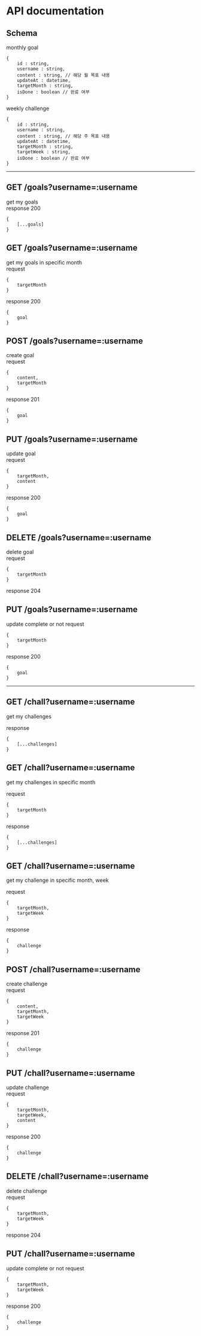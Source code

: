 # API documentation

## Schema

monthly goal

```
{
    id : string,
    username : string,
    content : string, // 해당 월 목표 내용
    updateAt : datetime,
    targetMonth : string,
    isDone : boolean // 완료 여부
}
```

weekly challenge

```
{
    id : string,
    username : string,
    content : string, // 해당 주 목표 내용
    updateAt : datetime,
    targetMonth : string,
    targetWeek : string,
    isDone : boolean // 완료 여부
}
```

---

## GET /goals?username=:username

get my goals <br>
response 200

```
{
    [...goals]
}
```

## GET /goals?username=:username

get my goals in specific month <br>
request

```
{
    targetMonth
}
```

response 200

```
{
    goal
}
```

## POST /goals?username=:username

create goal <br>
request

```
{
    content,
    targetMonth
}
```

response 201

```
{
    goal
}
```

## PUT /goals?username=:username

update goal <br>
request

```
{
    targetMonth,
    content
}
```

response 200

```
{
    goal
}
```

## DELETE /goals?username=:username

delete goal <br>
request

```
{
    targetMonth
}
```

response 204

## PUT /goals?username=:username

update complete or not
request

```
{
    targetMonth
}
```

response 200

```
{
    goal
}
```

---

## GET /chall?username=:username

get my challenges

response

```
{
    [...challenges]
}
```

## GET /chall?username=:username

get my challenges in specific month

request

```
{
    targetMonth
}
```

response

```
{
    [...challenges]
}
```

## GET /chall?username=:username

get my challenge in specific month, week

request

```
{
    targetMonth,
    targetWeek
}
```

response

```
{
    challenge
}
```

## POST /chall?username=:username

create challenge <br>
request

```
{
    content,
    targetMonth,
    targetWeek
}
```

response 201

```
{
    challenge
}
```

## PUT /chall?username=:username

update challenge <br>
request

```
{
    targetMonth,
    targetWeek,
    content
}
```

response 200

```
{
    challenge
}
```

## DELETE /chall?username=:username

delete challenge <br>
request

```
{
    targetMonth,
    targetWeek
}
```

response 204

## PUT /chall?username=:username

update complete or not
request

```
{
    targetMonth,
    targetWeek
}
```

response 200

```
{
    challenge
}
```
